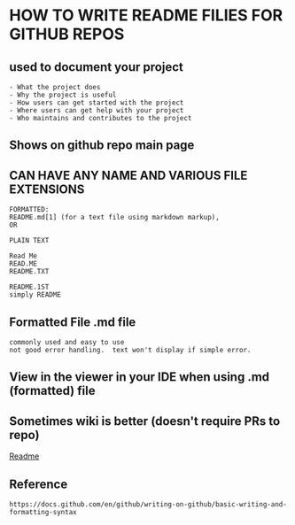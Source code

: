 # HOW TO WRITE README FILIES FOR GITHUB REPOS
## used to document your project
    - What the project does
    - Why the project is useful
    - How users can get started with the project
    - Where users can get help with your project
    - Who maintains and contributes to the project
## Shows on github repo main page

## CAN HAVE ANY NAME AND VARIOUS FILE EXTENSIONS

    FORMATTED:
    README.md[1] (for a text file using markdown markup),
    OR
    
    PLAIN TEXT
    
    Read Me
    READ.ME
    README.TXT
    
    README.1ST
    simply README
## Formatted File .md file
    commonly used and easy to use
    not good error handling.  text won't display if simple error.


## View in the viewer in your IDE when using .md (formatted) file
## Sometimes wiki is better (doesn't require PRs to repo)

[Readme](README.md)

## Reference
    https://docs.github.com/en/github/writing-on-github/basic-writing-and-formatting-syntax